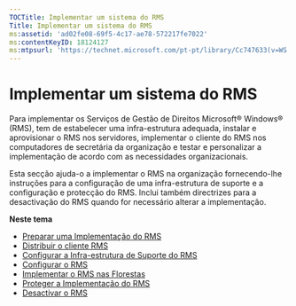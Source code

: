 ```yaml
---
TOCTitle: Implementar um sistema do RMS
Title: Implementar um sistema do RMS
ms:assetid: 'ad02fe08-69f5-4c17-ae78-572217fe7022'
ms:contentKeyID: 18124127
ms:mtpsurl: 'https://technet.microsoft.com/pt-pt/library/Cc747633(v=WS.10)'
---
```


Implementar um sistema do RMS
=============================

Para implementar os Serviços de Gestão de Direitos Microsoft® Windows® (RMS), tem de estabelecer uma infra-estrutura adequada, instalar e aprovisionar o RMS nos servidores, implementar o cliente do RMS nos computadores de secretária da organização e testar e personalizar a implementação de acordo com as necessidades organizacionais.

Esta secção ajuda-o a implementar o RMS na organização fornecendo-lhe instruções para a configuração de uma infra-estrutura de suporte e a configuração e protecção do RMS. Inclui também directrizes para a desactivação do RMS quando for necessário alterar a implementação.

**Neste tema**

-   [Preparar uma Implementação do RMS](https://technet.microsoft.com/74be4758-5a12-4346-a5c2-20d98235cd4b)
-   [Distribuir o cliente RMS](https://technet.microsoft.com/4b8dd930-4105-4e73-918c-12d2b05d5fb5)
-   [Configurar a Infra-estrutura de Suporte do RMS](https://technet.microsoft.com/e5b874df-d5b5-4365-8dce-e98662b57270)
-   [Configurar o RMS](https://technet.microsoft.com/2aa07e14-4f23-4387-8962-17f2a6b83d27)
-   [Implementar o RMS nas Florestas](https://technet.microsoft.com/d531dfdc-efff-4eb0-8d99-f1fd19d7a963)
-   [Proteger a Implementação do RMS](https://technet.microsoft.com/6de8b636-a824-4844-aefc-f26347abfc14)
-   [Desactivar o RMS](https://technet.microsoft.com/dbcacce7-434d-48a7-a11d-ef9690d78b44)
